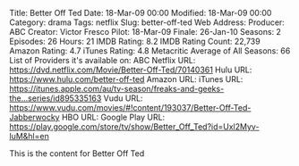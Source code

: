 Title: Better Off Ted
Date: 18-Mar-09 00:00
Modified: 18-Mar-09 00:00
Category: drama
Tags: netflix
Slug: better-off-ted
Web Address: 
Producer: ABC
Creator:  Victor Fresco
Pilot: 18-Mar-09
Finale: 26-Jan-10
Seasons: 2
Episodes: 26
Hours: 21
IMDB Rating: 8.2
IMDB Rating Count: 22,739
Amazon Rating: 4.7
iTunes Rating: 4.8
Metacritic Average of All Seasons: 66
List of Providers it's available on: ABC 
Netflix URL: https://dvd.netflix.com/Movie/Better-Off-Ted/70140361
Hulu URL: https://www.hulu.com/better-off-ted
Amazon URL: 
iTunes URL: https://itunes.apple.com/au/tv-season/freaks-and-geeks-the...series/id895335163
Vudu URL: https://www.vudu.com/movies/#!content/193037/Better-Off-Ted-Jabberwocky
HBO URL: 
Google Play URL: https://play.google.com/store/tv/show/Better_Off_Ted?id=Uxl2Myv-luM&hl=en



This is the content for Better Off Ted